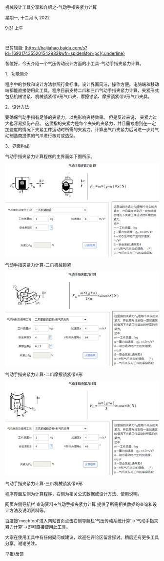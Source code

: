 机械设计工具分享和介绍之-气动手指夹紧力计算

星期一, 十二月 5, 2022

9:31 上午

 

已剪辑自: [https://baijiahao.baidu.com/s?id=1693174355201542983&wfr=spider&for=pc]{.underline}

各位好，今天介绍一个气压传动设计方面的小工具-气动手指夹紧力计算。

1．功能简介

程序中的参数和设计方法参照行业标准。设计界面简洁，操作方便。电脑端和移动端都能直接使用此工具。程序目前支持二爪和三爪气动手指夹紧力计算，夹紧形式包括机械锁紧、机械锁紧带V形气爪夹、摩擦锁紧、摩擦锁紧带V形气爪夹具。

2．设计方法

要确保气动手指有足够的夹紧力，以免影响夹持效果。 但是反过来说， 夹紧力过大也容易损伤产品。 这里指的夹紧力是每个夹头的夹紧力，并且需考虑到在一定加速度的情况下夹紧工件运动时所需的夹紧力。计算出气爪夹紧力后可进一步对气动制造商提供的气爪进行核对或选型。

3．界面构成

气动手指夹紧力计算程序的主界面如下图所示。

![](../../../assets/018_机械设计工具分享和介绍之-气动手指夹紧力计算_000.png)

气动手指夹紧力计算-二爪机械锁紧

![](../../../assets/018_机械设计工具分享和介绍之-气动手指夹紧力计算_001.png)

气动手指夹紧力计算-二爪摩擦锁紧带V形

![](../../../assets/018_机械设计工具分享和介绍之-气动手指夹紧力计算_002.png)

气动手指夹紧力计算-三爪机械锁紧带V形

程序界面左侧为计算程序，右侧为相关公式数据或设计方法、使用说明。

网页左侧导航栏 查询资料-\>气动手指夹紧力计算 提供了所需相关数据的查询和设计方法及说明资料等。

百度搜\'mechtool\'进入网站首页点击右侧导航栏\'气压传动系统计算\'-\>'气动手指夹紧力计算'-\>即可直接使用此工具。

大家在使用工具中有任何疑问或建议，欢迎在评论区留言探讨。稍后还有更多工具分享，谢谢关注。

举报/反馈

